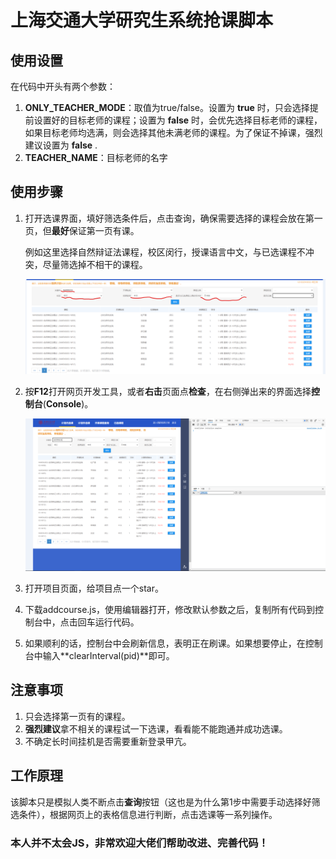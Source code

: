 

# 上海交通大学研究生系统抢课脚本



## 使用设置

在代码中开头有两个参数：

1. **ONLY_TEACHER_MODE**：取值为true/false。设置为 **true** 时，只会选择提前设置好的目标老师的课程；设置为 **false** 时，会优先选择目标老师的课程，如果目标老师均选满，则会选择其他未满老师的课程。为了保证不掉课，强烈建议设置为 **false** .
2. **TEACHER_NAME**：目标老师的名字



## 使用步骤

1. 打开选课界面，填好筛选条件后，点击查询，确保需要选择的课程会放在第一页，但**最好**保证第一页有课。

   例如这里选择自然辩证法课程，校区闵行，授课语言中文，与已选课程不冲突，尽量筛选掉不相干的课程。

   ![筛选条件界面](./image/1.png)

2. 按**F12**打开网页开发工具，或者**右击**页面点**检查**，在右侧弹出来的界面选择**控制台**(**Console**)。

   ![控制台界面](./image/2.png)

3. 打开项目页面，给项目点一个star。

4. 下载addcourse.js，使用编辑器打开，修改默认参数之后，复制所有代码到控制台中，点击回车运行代码。

5. 如果顺利的话，控制台中会刷新信息，表明正在刷课。如果想要停止，在控制台中输入**clearInterval(pid)**即可。



## 注意事项

1. 只会选择第一页有的课程。
2. **强烈建议**拿不相关的课程试一下选课，看看能不能跑通并成功选课。
3. 不确定长时间挂机是否需要重新登录甲亢。



## 工作原理

该脚本只是模拟人类不断点击**查询**按钮（这也是为什么第1步中需要手动选择好筛选条件），根据网页上的表格信息进行判断，点击选课等一系列操作。



### 本人并不太会JS，非常欢迎大佬们帮助改进、完善代码！



